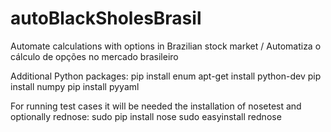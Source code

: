 # autoBlackSholesBrasil
Automate calculations with options in Brazilian stock market / Automatiza o cálculo de opções no mercado brasileiro

Additional Python packages:
pip install enum
apt-get install python-dev
pip install numpy
pip install pyyaml

For running test cases it will be needed the installation of nosetest and optionally rednose:
sudo pip install nose
sudo easyinstall rednose